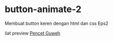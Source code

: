 # button-animate-2
Membuat button keren dengan html dan css Eps2

liat preview [Pencet Guweh](https://eszuri.github.io/button-animate-2/)
